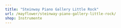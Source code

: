 ```yaml
---
title: "Steinway Piano Gallery Little Rock"
url: /mayflower/steinway-piano-gallery-little-rock/
shop: Instrumente
---
```

